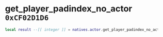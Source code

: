 # get_player_padindex_no_actor `0xCF02D1D6`

```lua
local result --[[ integer ]] = natives.actor.get_player_padindex_no_actor()
```